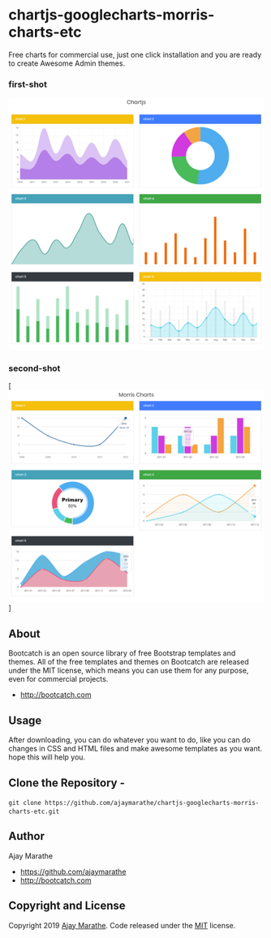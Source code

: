 # chartjs-googlecharts-morris-charts-etc
Free charts for commercial use, just one click installation and you are ready to create Awesome Admin themes.

### first-shot
[![bling-admin-theme](https://github.com/ajaymarathe/chartjs-googlecharts-morris-charts-etc/blob/master/img/shot-1.png)](http://preview.bootcatch.com/bling-admin-theme/)

### second-shot
[![free bootcatch charts](https://github.com/ajaymarathe/chartjs-googlecharts-morris-charts-etc/blob/master/img/shot-2.png)]

## About

Bootcatch is an open source library of free Bootstrap templates and themes. All of the free templates and themes on Bootcatch are released under the MIT license, which means you can use them for any purpose, even for commercial projects.

* http://bootcatch.com

## Usage

After downloading, you can do whatever you want to do, like you can do changes in CSS and HTML files and make awesome templates as you want.
hope this will help you.

## Clone the Repository -

`git clone https://github.com/ajaymarathe/chartjs-googlecharts-morris-charts-etc.git  `

## Author

Ajay Marathe

+ https://github.com/ajaymarathe
+ http://bootcatch.com

## Copyright and License

Copyright 2019 [Ajay Marathe](https://github.com/ajaymarathe). Code released under the [MIT](https://github.com/ajaymarathe/bootstrap-simple-blog/blob/master/LICENSE) license.
